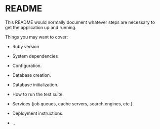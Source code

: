 # README

This README would normally document whatever steps are necessary to get the
application up and running.

Things you may want to cover:

* Ruby version

* System dependencies

* Configuration.

* Database creation.

* Database initialization.

* How to run the test suite.

* Services (job queues, cache servers, search engines, etc.).

* Deployment instructions.

* ..

